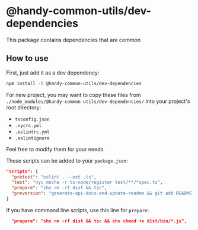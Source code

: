 # @handy-common-utils/dev-dependencies

This package contains dependencies that are common

## How to use

First, just add it as a dev dependency:

```sh
npm install -D @handy-common-utils/dev-dependencies
```

For new project, you may want to copy these files from `./node_modules/@handy-common-utils/dev-dependencies/` into your project's root directory:

* `tsconfig.json`
* `.nycrc.yml`
* `.eslintrc.yml`
* `.eslintignore`

Feel free to modify them for your needs.

These scripts can be added to your `package.json`:

```json
"scripts": {
  "pretest": "eslint . --ext .ts",
  "test": "nyc mocha -r ts-node/register test/**/*spec.ts",
  "prepare": "shx rm -rf dist && tsc",
  "preversion": "generate-api-docs-and-update-readme && git add README.md"
}
```

If you have command line scripts, use this line for `prepare`:

```json
  "prepare": "shx rm -rf dist && tsc && shx chmod +x dist/bin/*.js",
```